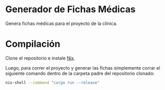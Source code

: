 # Generador de Fichas Médicas
Genera fichas médicas para el proyecto de la clínica.

# Compilación
Clone el repositorio e instale [Nix](https://nixos.org/).

Luego, para correr el proyecto y generar las fichas simplemente corrar el siguiente comando dentro de la carpeta padre del repositorio clonado:
```bash
nix-shell --command "cargo run --release"
```
